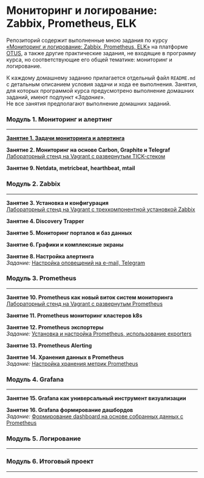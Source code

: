 # Мониторинг и логирование: Zabbix, Prometheus, ELK

Репозиторий содержит выполненные мною задания по курсу [&laquo;Мониторинг и логирование: Zabbix, Prometheus, ELK&raquo;](https://otus.ru/lessons/zabbix-i-prometeus/) на платформе [OTUS](https://otus.ru/), а также другие практические задания, не входящие в программу курса, но соответствующие его общей тематике: мониторинг и логирование.

К каждому домашнему заданию прилагается отдельный файл `README.md` с детальным описанием условия задачи и хода ее выполнения. Занятия, для которых программой курса предусмотрено выполнение домашних заданий, имеют подпункт &laquo;*Задание*&raquo;.  
Не все занятия предполагают выполнение домашних заданий.



### Модуль 1. Мониторинг и алертинг
---
**[Занятие 1. Задачи мониторинга и алертинга](https://github.com/che-a/OTUS_Monitoring/tree/master/tasks/01/README.md)**  

**Занятие 2. Мониторинг на основе Carbon, Graphite и Telegraf**  
[Лабораторный стенд на Vagrant с развернутым TICK-стеком](https://github.com/che-a/OTUS_Monitoring/tree/master/tasks/02)  

**Занятие 9. Netdata, metricbeat, hearthbeat, mtail**




### Модуль 2. Zabbix
---
**Занятие 3. Установка и конфигурация**  
[Лабораторный стенд на Vagrant с трехкомпонентной установкой Zabbix](https://github.com/che-a/OTUS_Monitoring/tree/master/tasks/03)  

**Занятие 4. Discovery Trapper**  


**Занятие 5. Мониторинг порталов и баз данных**  


**Занятие 6. Графики и комплексные экраны**  


**Занятие 8. Настройка алертинга**  
*Задание:* [Настройка оповещений на e-mail, Telegram](https://github.com/che-a/OTUS_Monitoring/tree/master/tasks/08)




### Модуль 3. Prometheus  
---
**Занятие 10. Prometheus как новый виток систем мониторинга**  
[Лабораторный стенд на Vagrant с развернутым Prometheus](https://github.com/che-a/OTUS_Monitoring/tree/master/tasks/10)  

**Занятие 11. Prometheus мониторинг кластеров k8s**  

**Занятие 12. Prometheus экспортеры**  
*Задание:* [Установка и настройка Prometheus, использование exporters](https://github.com/che-a/OTUS_Monitoring/tree/master/tasks/12)

**Занятие 13. Prometheus Alerting**  

**Занятие 14. Хранения данных в Prometheus**  
*Задание:* [Настройка хранения метрик Prometheus](https://github.com/che-a/OTUS_Monitoring/tree/master/tasks/14)


### Модуль 4. Grafana
---
**Занятие 15. Grafana как универсальный инструмент визуализации**  

**Занятие 16. Grafana формирование дашбордов**  
*Задание:* [Формирование dashboard на основе собранных данных с Prometheus](https://github.com/che-a/OTUS_Monitoring/tree/master/tasks/16)



### Модуль 5. Логирование
---




### Модуль 6. Итоговый проект
---
